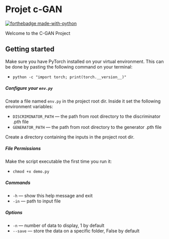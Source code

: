 # Projet c-GAN
[![forthebadge made-with-python](http://ForTheBadge.com/images/badges/made-with-python.svg)](https://www.python.org/)

Welcome to the C-GAN Project

## Getting started
Make sure you have PyTorch installed on your virtual environment.
This can be done by pasting the following command on your terminal: 
- `python -c "import torch; print(torch.__version__)"`

##### Configure your `env.py`
Create a file named `env.py` in the project root dir. Inside it set the following environment variables: 

- `DISCRIMINATOR_PATH` — the path from root directory to the discriminator .pth file
- `GENERATOR_PATH` — the path from root directory to the generator .pth file

Create a directory containing the inputs in the project root dir.

##### File Permissions

Make the script executable the first time you run it:
- `chmod +x demo.py`


##### Commands
- `-h` — show this help message and exit
- `-in` — path to input file

##### Options
- `-n` — number of data to display, 1 by default
- `--save` — store the data on a specific folder, False by default
